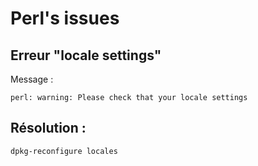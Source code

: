 # Perl's issues

## Erreur "locale settings"

Message :

    perl: warning: Please check that your locale settings

## Résolution :

    dpkg-reconfigure locales

